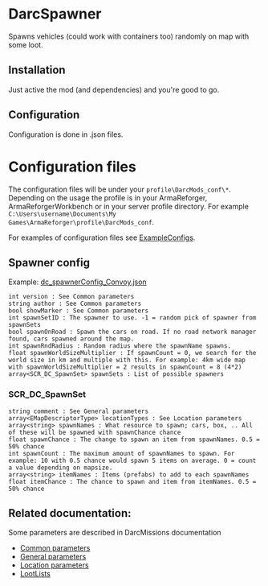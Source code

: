 # DarcSpawner
Spawns vehicles (could work with containers too) randomly on map with some loot.

## Installation
Just active the mod (and dependencies) and you're good to go.

## Configuration
Configuration is done in .json files.

# Configuration files
The configuration files will be under your ```profile\DarcMods_conf\*```. Depending on the usage the profile is in your ArmaReforger, ArmaReforgerWorkbench or in your server profile directory. For example ```C:\Users\username\Documents\My Games\ArmaReforger\profile\DarcMods_conf```.

For examples of configuration files see [ExampleConfigs](https://github.com/mokdevel/DarcMods/tree/main/DarcSpawner/ExampleConfigs).

## Spawner config
Example: [dc_spawnerConfig_Convoy.json](https://github.com/mokdevel/DarcMods/blob/main/DarcSpawner/ExampleConfigs/dc_spawnerConfig.json)

```
int version : See Common parameters
string author : See Common parameters
bool showMarker : See Common parameters
int spawnSetID : The spawner to use. -1 = random pick of spawner from spawnSets
bool spawnOnRoad : Spawn the cars on road. If no road network manager found, cars spawned around the map.
int spawnRndRadius : Random radius where the spawnName spawns. 
float spawnWorldSizeMultiplier : If spawnCount = 0, we search for the world size in km and multiple with this. For example: 4km wide map with spawnWorldSizeMultiplier = 2 results in spawnCount = 8 (4*2)
array<SCR_DC_SpawnSet> spawnSets : List of possible spawners
```

### SCR_DC_SpawnSet
```
string comment : See General parameters
array<EMapDescriptorType> locationTypes : See Location parameters
array<string> spawnNames : What resource to spawn; cars, box, .. All of these will be spawned with spawnChance chance
float spawnChance : The change to spawn an item from spawnNames. 0.5 = 50% chance
int spawnCount : The maximum amount of spawnNames to spawn. For example: 10 with 0.5 chance would spawn 5 items on average. 0 = count a value depending on mapsize.
array<string> itemNames : Items (prefabs) to add to each spawnNames
float itemChance : The chance to spawn and item from itemNames. 0.5 = 50% chance
```

## Related documentation:
Some parameters are described in DarcMissions documentation
- [Common parameters](https://github.com/mokdevel/DarcMods/blob/main/DarcMissions/README.md#common-parameters)
- [General parameters](https://github.com/mokdevel/DarcMods/blob/main/DarcMissions/README.md#general-parameters)
- [Location parameters](https://github.com/mokdevel/DarcMods/blob/main/DarcMissions/README.md#location-parameters)
- [LootLists](https://github.com/mokdevel/DarcMods/blob/main/DarcMissions/README.md#loot-lists)
